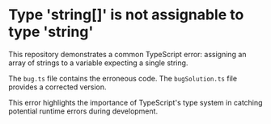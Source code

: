# Type 'string[]' is not assignable to type 'string'

This repository demonstrates a common TypeScript error: assigning an array of strings to a variable expecting a single string.

The `bug.ts` file contains the erroneous code.  The `bugSolution.ts` file provides a corrected version.

This error highlights the importance of TypeScript's type system in catching potential runtime errors during development.